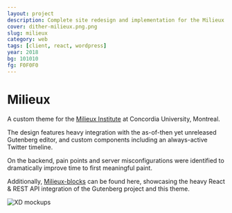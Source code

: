 ```yaml
---
layout: project
description: Complete site redesign and implementation for the Milieux Institute at Concordia University
cover: dither-milieux.png.png
slug: milieux
category: web
tags: [client, react, wordpress]
year: 2018
bg: 101010
fg: F0F0F0
---
```


# Milieux

A custom theme for the [Milieux Institute](milieux.concordia.ca) at Concordia University, Montreal.

The design features heavy integration with the as-of-then yet unreleased Gutenberg editor, and custom components including an always-active Twitter timeline.

On the backend, pain points and server misconfigurations were identified to dramatically improve time to first meaningful paint.

Additionally, [Milieux-blocks](https://github.com/stockHuman/milieux-blocks) can be found here, showcasing the heavy React & REST API integration of the Gutenberg project and this theme.


![XD mockups](/assets/img/work/milieux/dither-design-all.png.png)
